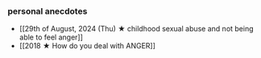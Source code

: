 ### personal anecdotes
- [[29th of August, 2024 (Thu) ★ childhood sexual abuse and not being able to feel anger]]
- [[2018 ★ How do you deal with ANGER]] 